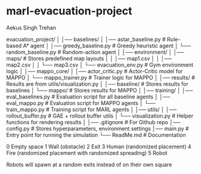 # marl-evacuation-project

Aekus Singh Trehan

evacuation_project/
│
│── baselines/
│   │── astar_baseline.py       # Rule-based A* agent
│   │── greedy_baseline.py      # Greedy heuristic agent
│   └── random_baseline.py      # Random-action agent
│
│── environment/
│   │── maps/                   # Stores predefined map layouts
│   │   │── map1.csv
│   │   │── map2.csv
│   │   └── map3.csv
│   └── evacuation_env.py       # Gym environment logic
│
│── mappo_core/
│   │── actor_critic.py         # Actor-Critic model for MAPPO
│   └── mappo_trainer.py        # Trainer logic for MAPPO
│
│── results/                    # Results are from utils/visualization.py
│   │── baseline/               # Stores results for baselines
│   └── mappo/                  # Stores results for MAPPO 
│
│── training/
│   │── eval_baselines.py       # Evaluation script for all baseline agents
│   │── eval_mappo.py           # Evaluation script for MAPPO agents
│   └── train_mappo.py          # Training script for MARL agents
│
│── utils/
│   │── rollout_buffer.py       # GAE + rollout buffer utils
│   └── visualization.py        # Helper functions for rendering results
│
│── .gitignore                  # For Github repo
│── config.py                   # Stores hyperparameters, environment settings
│── main.py                     # Entry point for running the simulation
└── ReadMe.md                   # Documentation


0   Empty space
1   Wall (obstacle)
2   Exit
3   Human (randomized placement)
4   Fire (randomized placement with randomized spreading)
5   Robot

Robots will spawn at a random exits instead of on their own square
